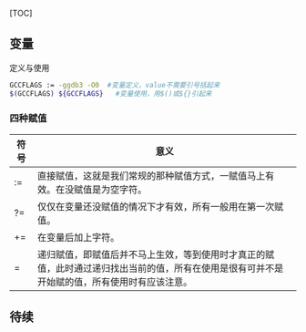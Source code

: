 [TOC]



## 变量

定义与使用
```bash
GCCFLAGS := -ggdb3 -O0  #变量定义，value不需要引号括起来
$(GCCFLAGS) ${GCCFLAGS}   #变量使用，用$()或${}引起来
```



### 四种赋值

| 符号 | 意义                                                         |
| ---- | ------------------------------------------------------------ |
| :=   | 直接赋值，这就是我们常规的那种赋值方式，一赋值马上有效。在没赋值是为空字符。 |
| ?=   | 仅仅在变量还没赋值的情况下才有效，所有一般用在第一次赋值。   |
| +=   | 在变量后加上字符。                                           |
| =    | 递归赋值，即赋值后并不马上生效，等到使用时才真正的赋值，此时通过递归找出当前的值，所有在使用是很有可并不是开始赋的值，所有使用时有应该注意。 |


## 待续





